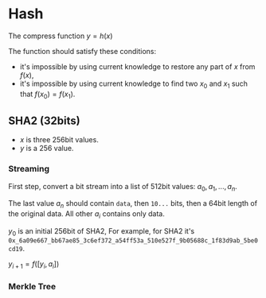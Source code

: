 # Hash

The compress function $y = h(x)$

The function should satisfy these conditions:
- it's impossible by using current knowledge to restore any part of $x$ from $f(x)$,
- it's impossible by using current knowledge to find two $x_0$ and $x_1$ such that $f(x_0) = f(x_1)$.  

## SHA2 (32bits)

- $x$ is three 256bit values.
- $y$ is a 256 value.

### Streaming

First step, convert a bit stream into a list of 512bit values: $a_0, a_1, ..., a_n$.

The last value $a_n$ should contain `data`, then `10...` bits, then a 64bit length of the original data. All other $a_i$ contains only data. 

$y_0$ is an initial 256bit of SHA2, For example, for SHA2 it's `0x_6a09e667_bb67ae85_3c6ef372_a54ff53a_510e527f_9b05688c_1f83d9ab_5be0cd19`.

$y_{i+1} = f([y_i, a_i])$

### Merkle Tree


